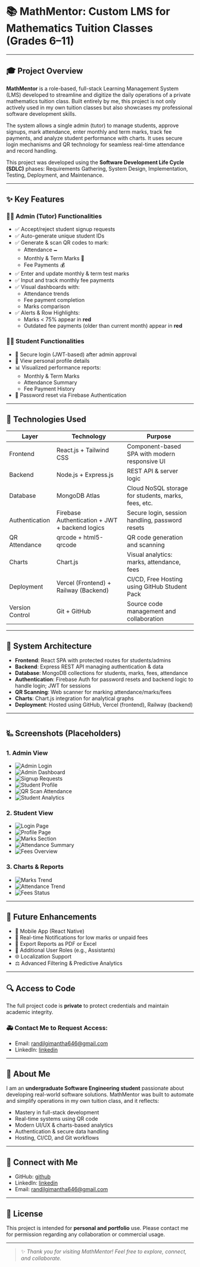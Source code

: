 # 📚 MathMentor: Custom LMS for Mathematics Tuition Classes (Grades 6–11)

---

## 🎓 Project Overview

**MathMentor** is a role-based, full-stack Learning Management System (LMS) developed to streamline and digitize the daily operations of a private mathematics tuition class. Built entirely by me, this project is not only actively used in my own tuition classes but also showcases my professional software development skills.

The system allows a single admin (tutor) to manage students, approve signups, mark attendance, enter monthly and term marks, track fee payments, and analyze student performance with charts. It uses secure login mechanisms and QR technology for seamless real-time attendance and record handling.

This project was developed using the **Software Development Life Cycle (SDLC)** phases: Requirements Gathering, System Design, Implementation, Testing, Deployment, and Maintenance.

---

## ✨ Key Features

### 👨‍🏫 Admin (Tutor) Functionalities
- ✅ Accept/reject student signup requests
- ✅ Auto-generate unique student IDs
- ✅ Generate & scan QR codes to mark:
  - Attendance 🗕️
  - Monthly & Term Marks 🧪
  - Fee Payments 💰
- ✅ Enter and update monthly & term test marks
- ✅ Input and track monthly fee payments
- ✅ Visual dashboards with:
  - Attendance trends
  - Fee payment completion
  - Marks comparison
- ✅ Alerts & Row Highlights:
  - Marks < 75% appear in **red**
  - Outdated fee payments (older than current month) appear in **red**

### 👨‍🎓 Student Functionalities
- 🔐 Secure login (JWT-based) after admin approval
- 👤 View personal profile details
- 📊 Visualized performance reports:
  - Monthly & Term Marks
  - Attendance Summary
  - Fee Payment History
- 🔁 Password reset via Firebase Authentication

---

## 🚀 Technologies Used

| Layer             | Technology                        | Purpose                                               |
|------------------|-----------------------------------|-------------------------------------------------------|
| Frontend         | React.js + Tailwind CSS           | Component-based SPA with modern responsive UI         |
| Backend          | Node.js + Express.js              | REST API & server logic                               |
| Database         | MongoDB Atlas                     | Cloud NoSQL storage for students, marks, fees, etc.   |
| Authentication   | Firebase Authentication + JWT + backend logics     | Secure login, session handling, password resets       |
| QR Attendance    | qrcode + html5-qrcode             | QR code generation and scanning                       |
| Charts           | Chart.js                          | Visual analytics: marks, attendance, fees             |
| Deployment       | Vercel (Frontend) + Railway (Backend) | CI/CD, Free Hosting using GitHub Student Pack     |
| Version Control  | Git + GitHub                      | Source code management and collaboration              |

---

## 📄 System Architecture

- **Frontend**: React SPA with protected routes for students/admins
- **Backend**: Express REST API managing authentication & data
- **Database**: MongoDB collections for students, marks, fees, attendance
- **Authentication**: Firebase Auth for password resets and backend logic to handle login; JWT for sessions
- **QR Scanning**: Web scanner for marking attendance/marks/fees
- **Charts**: Chart.js integration for analytical graphs
- **Deployment**: Hosted using GitHub, Vercel (frontend), Railway (backend)

---

## 🜐 Screenshots (Placeholders)

### 1. Admin View
- ![Admin Login](./screenshots/admin-login.png)
- ![Admin Dashboard](./screenshots/admin-dashboard.png)
- ![Signup Requests](./screenshots/admin-signup-request.png)
- ![Student Profile](./screenshots/admin-student-profile-full.png)
- ![QR Scan Attendance](./screenshots/admin-qr-scan-page.png)
- ![Student Analytics](./screenshots/admin-all-student-marks.png)

### 2. Student View
- ![Login Page](./screenshots/login-page.png)
- ![Profile Page](./screenshots/student-profile-full.png)
- ![Marks Section](./screenshots/student-marks-section.png)
- ![Attendance Summary](./screenshots/student-attendance-section.png)
- ![Fees Overview](./screenshots/strudent-fees-section.png)

### 3. Charts & Reports
- ![Marks Trend](./screenshots/performance-charts-marks.png)
- ![Attendance Trend](./screenshots/performance-charts-attendance.png)
- ![Fees Status](./screenshots/performance-charts-fees.png)

---


## 🚀 Future Enhancements

- 📱 Mobile App (React Native)
- 📧 Real-time Notifications for low marks or unpaid fees
- 🔢 Export Reports as PDF or Excel
- 🤝 Additional User Roles (e.g., Assistants)
- 🌐 Localization Support
- ⚖️ Advanced Filtering & Predictive Analytics

---

## 🔍 Access to Code

The full project code is **private** to protect credentials and maintain academic integrity.

### 🚑 Contact Me to Request Access:
- Email: randilgimantha646@gmail.com
- LinkedIn: [linkedin](https://www.linkedin.com/in/randil-welikala-03336b249/)

---

## 👤 About Me

I am an **undergraduate Software Engineering student** passionate about developing real-world software solutions. MathMentor was built to automate and simplify operations in my own tuition class, and it reflects:

- Mastery in full-stack development
- Real-time systems using QR code
- Modern UI/UX & charts-based analytics
- Authentication & secure data handling
- Hosting, CI/CD, and Git workflows

---

## 💬 Connect with Me

- GitHub: [github](https://github.com/Randilwelikala/Mathmentor-details.git)
- LinkedIn: [linkedin]([https://www.linkedin.com/in/your-profile](https://www.linkedin.com/in/randil-welikala-03336b249/))
- Email: randilgimantha646@gmail.com

---

## 📄 License

This project is intended for **personal and portfolio** use. Please contact me for permission regarding any collaboration or commercial usage.

---

> ✨ _Thank you for visiting MathMentor! Feel free to explore, connect, and collaborate._
